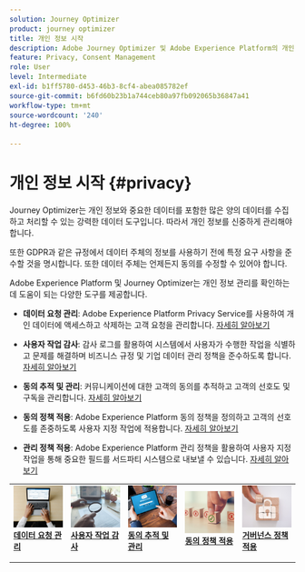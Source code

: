```yaml
---
solution: Journey Optimizer
product: journey optimizer
title: 개인 정보 시작
description: Adobe Journey Optimizer 및 Adobe Experience Platform의 개인 정보에 대해 자세히 알아보십시오.
feature: Privacy, Consent Management
role: User
level: Intermediate
exl-id: b1ff5780-d453-46b3-8cf4-abea085782ef
source-git-commit: b6fd60b23b1a744ceb80a97fb092065b36847a41
workflow-type: tm+mt
source-wordcount: '240'
ht-degree: 100%

---
```


# 개인 정보 시작 {#privacy}

Journey Optimizer는 개인 정보와 중요한 데이터를 포함한 많은 양의 데이터를 수집하고 처리할 수 있는 강력한 데이터 도구입니다. 따라서 개인 정보를 신중하게 관리해야 합니다.

또한 GDPR과 같은 규정에서 데이터 주체의 정보를 사용하기 전에 특정 요구 사항을 준수할 것을 명시합니다. 또한 데이터 주체는 언제든지 동의를 수정할 수 있어야 합니다.

Adobe Experience Platform 및 Journey Optimizer는 개인 정보 관리를 확인하는 데 도움이 되는 다양한 도구를 제공합니다.

* **데이터 요청 관리**: Adobe Experience Platform Privacy Service를 사용하여 개인 데이터에 액세스하고 삭제하는 고객 요청을 관리합니다. [자세히 알아보기](requests.md)

* **사용자 작업 감사**: 감사 로그를 활용하여 시스템에서 사용자가 수행한 작업을 식별하고 문제를 해결하며 비즈니스 규정 및 기업 데이터 관리 정책을 준수하도록 합니다. [자세히 알아보기](audit-logs.md)

* **동의 추적 및 관리**: 커뮤니케이션에 대한 고객의 동의를 추적하고 고객의 선호도 및 구독을 관리합니다. [자세히 알아보기](opt-out.md)

* **동의 정책 적용**: Adobe Experience Platform 동의 정책을 정의하고 고객의 선호도를 존중하도록 사용자 지정 작업에 적용합니다. [자세히 알아보기](../action/consent.md)

* **관리 정책 적용**: Adobe Experience Platform 관리 정책을 활용하여 사용자 지정 작업을 통해 중요한 필드를 서드파티 시스템으로 내보낼 수 있습니다. [자세히 알아보기](../action/action-privacy.md)

<table style="table-layout:fixed"><tr style="border: 0;">
<td>
<a href="requests.md">
<img alt="리드" src="../assets/do-not-localize/privacy-request.jpeg">
</a>
<div><a href="requests.md"><strong>데이터 요청 관리</strong>
</div>
<p>
</td>
<td>
<a href="audit-logs.md">
<img alt="드물게" src="../assets/do-not-localize/privacy-audit.jpeg">
</a>
<div>
<a href="audit-logs.md"><strong>사용자 작업 감사</strong></a>
</div>
<p></td>
<td>
<a href="opt-out.md">
<img alt="유효성 검사" src="../assets/do-not-localize/privacy-track-consent.jpeg">
</a>
<div>
<a href="opt-out.md"><strong>동의 추적 및 관리</strong></a>
</div>
<p>
</td>
<td>
<a href="../action/consent.md">
<img alt="유효성 검사" src="../assets/do-not-localize/privacy-consent-policies.jpeg">
</a>
<div>
<a href="../action/consent.md"><strong>동의 정책 적용</strong></a>
</div>
<p>
</td>
<td>
<a href="../action/action-privacy.md">
<img alt="유효성 검사" src="../assets/do-not-localize/privacy-governance.jpeg">
</a>
<div>
<a href="../action/action-privacy.md"><strong>거버넌스 정책 적용</strong></a>
</div>
<p>
</td>
</tr></table>
